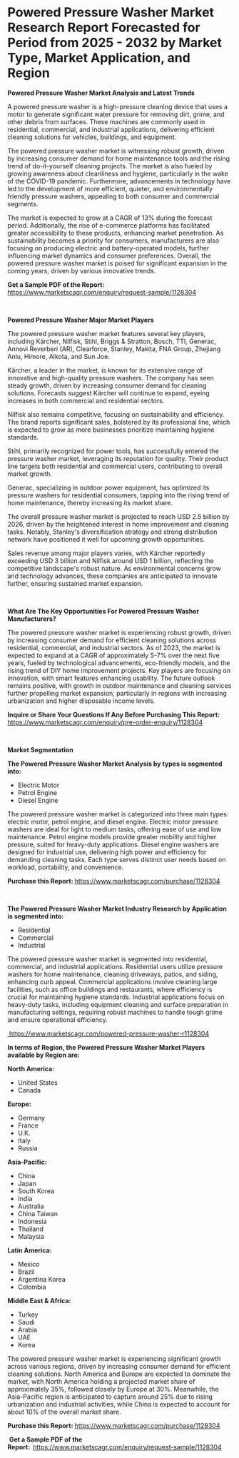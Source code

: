<p><h1>Powered Pressure Washer Market Research Report Forecasted for Period from 2025 -  2032 by Market Type, Market Application, and Region</h1></p><p><strong>Powered Pressure Washer Market Analysis and Latest Trends</strong></p>
<p><p>A powered pressure washer is a high-pressure cleaning device that uses a motor to generate significant water pressure for removing dirt, grime, and other debris from surfaces. These machines are commonly used in residential, commercial, and industrial applications, delivering efficient cleaning solutions for vehicles, buildings, and equipment.</p><p>The powered pressure washer market is witnessing robust growth, driven by increasing consumer demand for home maintenance tools and the rising trend of do-it-yourself cleaning projects. The market is also fueled by growing awareness about cleanliness and hygiene, particularly in the wake of the COVID-19 pandemic. Furthermore, advancements in technology have led to the development of more efficient, quieter, and environmentally friendly pressure washers, appealing to both consumer and commercial segments.</p><p>The market is expected to grow at a CAGR of 13% during the forecast period. Additionally, the rise of e-commerce platforms has facilitated greater accessibility to these products, enhancing market penetration. As sustainability becomes a priority for consumers, manufacturers are also focusing on producing electric and battery-operated models, further influencing market dynamics and consumer preferences. Overall, the powered pressure washer market is poised for significant expansion in the coming years, driven by various innovative trends.</p></p>
<p><strong>Get a Sample PDF of the Report:&nbsp;</strong> <a href="https://www.marketscagr.com/enquiry/request-sample/1128304?utm_campaign=3293&utm_medium=2&utm_source=Github&utm_content=ia&utm_term=16042025&utm_id=powered-pressure-washer">https://www.marketscagr.com/enquiry/request-sample/1128304</a></p>
<p>&nbsp;</p>
<p><strong>Powered Pressure Washer Major Market Players</strong></p>
<p><p>The powered pressure washer market features several key players, including Kärcher, Nilfisk, Stihl, Briggs & Stratton, Bosch, TTI, Generac, Annovi Reverberi (AR), Clearforce, Stanley, Makita, FNA Group, Zhejiang Anlu, Himore, Alkota, and Sun Joe. </p><p>Kärcher, a leader in the market, is known for its extensive range of innovative and high-quality pressure washers. The company has seen steady growth, driven by increasing consumer demand for cleaning solutions. Forecasts suggest Kärcher will continue to expand, eyeing increases in both commercial and residential sectors.</p><p>Nilfisk also remains competitive, focusing on sustainability and efficiency. The brand reports significant sales, bolstered by its professional line, which is expected to grow as more businesses prioritize maintaining hygiene standards. </p><p>Stihl, primarily recognized for power tools, has successfully entered the pressure washer market, leveraging its reputation for quality. Their product line targets both residential and commercial users, contributing to overall market growth.</p><p>Generac, specializing in outdoor power equipment, has optimized its pressure washers for residential consumers, tapping into the rising trend of home maintenance, thereby increasing its market share.</p><p>The overall pressure washer market is projected to reach USD 2.5 billion by 2026, driven by the heightened interest in home improvement and cleaning tasks. Notably, Stanley's diversification strategy and strong distribution network have positioned it well for upcoming growth opportunities.</p><p>Sales revenue among major players varies, with Kärcher reportedly exceeding USD 3 billion and Nilfisk around USD 1 billion, reflecting the competitive landscape's robust nature. As environmental concerns grow and technology advances, these companies are anticipated to innovate further, ensuring sustained market expansion.</p></p>
<p>&nbsp;</p>
<p><strong>What Are The Key Opportunities For Powered Pressure Washer Manufacturers?</strong></p>
<p><p>The powered pressure washer market is experiencing robust growth, driven by increasing consumer demand for efficient cleaning solutions across residential, commercial, and industrial sectors. As of 2023, the market is expected to expand at a CAGR of approximately 5-7% over the next five years, fueled by technological advancements, eco-friendly models, and the rising trend of DIY home improvement projects. Key players are focusing on innovation, with smart features enhancing usability. The future outlook remains positive, with growth in outdoor maintenance and cleaning services further propelling market expansion, particularly in regions with increasing urbanization and higher disposable income levels.</p></p>
<p><strong>Inquire or Share Your Questions If Any Before Purchasing This Report:</strong> <a href="https://www.marketscagr.com/enquiry/pre-order-enquiry/1128304?utm_campaign=3293&utm_medium=2&utm_source=Github&utm_content=ia&utm_term=16042025&utm_id=powered-pressure-washer">https://www.marketscagr.com/enquiry/pre-order-enquiry/1128304</a></p>
<p>&nbsp;</p>
<p><strong>Market Segmentation</strong></p>
<p><strong>The Powered Pressure Washer Market Analysis by types is segmented into:</strong></p>
<p><ul><li>Electric Motor</li><li>Petrol Engine</li><li>Diesel Engine</li></ul></p>
<p><p>The powered pressure washer market is categorized into three main types: electric motor, petrol engine, and diesel engine. Electric motor pressure washers are ideal for light to medium tasks, offering ease of use and low maintenance. Petrol engine models provide greater mobility and higher pressure, suited for heavy-duty applications. Diesel engine washers are designed for industrial use, delivering high power and efficiency for demanding cleaning tasks. Each type serves distinct user needs based on workload, portability, and convenience.</p></p>
<p><strong>Purchase this Report:&nbsp;</strong><a href="https://www.marketscagr.com/purchase/1128304?utm_campaign=3293&utm_medium=2&utm_source=Github&utm_content=ia&utm_term=16042025&utm_id=powered-pressure-washer">https://www.marketscagr.com/purchase/1128304</a></p>
<p>&nbsp;</p>
<p><strong>The Powered Pressure Washer Market Industry Research by Application is segmented into:</strong></p>
<p><ul><li>Residential</li><li>Commercial</li><li>Industrial</li></ul></p>
<p><p>The powered pressure washer market is segmented into residential, commercial, and industrial applications. Residential users utilize pressure washers for home maintenance, cleaning driveways, patios, and siding, enhancing curb appeal. Commercial applications involve cleaning large facilities, such as office buildings and restaurants, where efficiency is crucial for maintaining hygiene standards. Industrial applications focus on heavy-duty tasks, including equipment cleaning and surface preparation in manufacturing settings, requiring robust machines to handle tough grime and ensure operational efficiency.</p></p>
<p><a href="https://www.marketscagr.com/powered-pressure-washer-r1128304?utm_campaign=3293&utm_medium=2&utm_source=Github&utm_content=ia&utm_term=16042025&utm_id=powered-pressure-washer">&nbsp;https://www.marketscagr.com/powered-pressure-washer-r1128304</a></p>
<p><strong>In terms of Region, the Powered Pressure Washer Market Players available by Region are:</strong></p>
<p>
    <p> <strong> North America: </strong>
        <ul>
            <li>United States</li>
            <li>Canada</li>
        </ul>
        </p> 
    <p> <strong> Europe: </strong>
        <ul>
            <li>Germany</li>
            <li>France</li>
            <li>U.K.</li>
            <li>Italy</li>
            <li>Russia</li>
        </ul>
        </p> 
    <p> <strong> Asia-Pacific: </strong>
        <ul>
            <li>China</li>
            <li>Japan</li>
            <li>South Korea</li>
            <li>India</li>
            <li>Australia</li>
            <li>China Taiwan</li>
            <li>Indonesia</li>
            <li>Thailand</li>
            <li>Malaysia</li>
        </ul>
        </p> 
    <p> <strong> Latin America: </strong>
        <ul>
            <li>Mexico</li>
            <li>Brazil</li>
            <li>Argentina Korea</li>
            <li>Colombia</li>
        </ul>
        </p> 
    <p> <strong> Middle East & Africa: </strong>
        <ul>
            <li>Turkey</li>
            <li>Saudi</li>
            <li>Arabia</li>
            <li>UAE</li>
            <li>Korea</li>
        </ul>
    </p>
    </p>
<p><p>The powered pressure washer market is experiencing significant growth across various regions, driven by increasing consumer demand for efficient cleaning solutions. North America and Europe are expected to dominate the market, with North America holding a projected market share of approximately 35%, followed closely by Europe at 30%. Meanwhile, the Asia-Pacific region is anticipated to capture around 25% due to rising urbanization and industrial activities, while China is expected to account for about 10% of the overall market share.</p></p>
<p><strong>Purchase this Report: </strong><a href="https://www.marketscagr.com/purchase/1128304?utm_campaign=3293&utm_medium=2&utm_source=Github&utm_content=ia&utm_term=16042025&utm_id=powered-pressure-washer">https://www.marketscagr.com/purchase/1128304</a></p>
<p>&nbsp;<strong>Get a Sample PDF of the Report:&nbsp;&nbsp;</strong><a href="https://www.marketscagr.com/enquiry/request-sample/1128304?utm_campaign=3293&utm_medium=2&utm_source=Github&utm_content=ia&utm_term=16042025&utm_id=powered-pressure-washer">https://www.marketscagr.com/enquiry/request-sample/1128304</a></p>
<p><strong></strong></p>
<p><p></p><p></p><p></p></p>